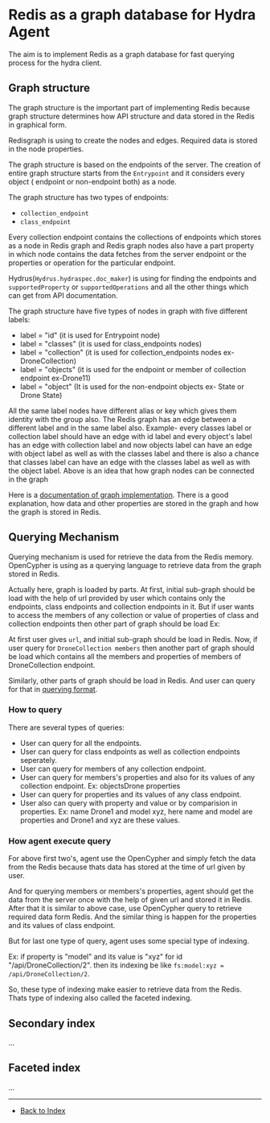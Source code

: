 # Redis as a graph database for Hydra Agent

The aim is to implement Redis as a graph database for fast querying process for the hydra client.

## Graph structure 

The graph structure is the important part of implementing Redis because graph structure determines how API structure and data stored in the Redis in graphical form.

Redisgraph is using to create the nodes and edges. Required data is stored in the node properties.

The graph structure is based on the endpoints of the server.
The creation of entire graph structure starts from the `Entrypoint` and it considers every object ( endpoint or non-endpoint both) as a node.

The graph structure has two types of endpoints:
- `collection_endpoint`
- `class_endpoint`

Every collection endpoint contains the collections of endpoints which stores as a node in Redis graph and Redis graph nodes also have a part property in which node contains the data fetches from the server endpoint or the properties or operation for the particular endpoint.

Hydrus(`Hydrus.hydraspec.doc_maker`) is using for finding the endpoints and `supportedProperty` or `supportedOperations` and all the other things which can get from API documentation.

The graph structure have five types of nodes in graph with five different labels:
- label = "id"   (it is used for Entrypoint node)
- label = "classes"    (it is used for class_endpoints nodes)
- label = "collection"    (it is used for collection_endpoints nodes ex- DroneCollection)
- label = "objects"     (it is used for the endpoint or member of collection endpoint ex-Drone11)
- label = "object"     (It is used for the non-endpoint objects ex- State or Drone State)

All the same label nodes have different alias or key which gives them identity with the group also.
The Redis graph has an edge between a different label and in the same label also.
Example- every classes label or collection label should have an edge with id label and every object's label has an edge with collection label and now objects label can have an edge with object label as well as with the classes label and there is also a chance that classes label can have an edge with the classes label as well as with the object label.
Above is an idea that how graph nodes can be connected in the graph

Here is a [documentation of graph implementation](https://medium.com/@sandeepsajan0/documentation-for-hydra-graph-cd9b2bd84884). There is a good explanation, how data and other properties are stored in the graph and how the graph is stored in Redis.

## Querying Mechanism

Querying mechanism is used for retrieve the data from the Redis memory. OpenCypher is using as a querying language to retrieve data from the graph stored in Redis.

Actually here, graph is loaded by parts. At first, initial sub-graph should be load with the help of url provided by user which contains only the endpoints, class endpoints and collection endpoints in it. But if user wants to access the members of any collection or value of properties of class and collection endpoints then other part of graph should be load Ex:

At first user gives `url`, and initial sub-graph should be load in Redis. Now, if user query for `DroneCollection members` then another part of graph should be load which contains all the members and properties of members of DroneCollection endpoint.

Similarly, other parts of graph should be load in Redis. And user can query for that in [querying format](https://github.com/sandeepsajan0/python-hydra-agent/blob/ffde51eaf5979c94c68fbeb7a727560649e2002c/hydra-redis/querying_mechanism.py#L514).

### How to query

There are several types of queries:
- User can query for all the endpoints.
- User can query for class endpoints as well as collection endpoints seperately.
- User can query for members of any collection endpoint.
- User can query for members's properties and also for its values of any collection endpoint. Ex: objectsDrone properties
- User can query for properties and its values of any class endpoint.
- User also can query with property and value or by comparision in properties. Ex: name Drone1 and model xyz, here name and model are properties and Drone1 and xyz are these values.

### How agent execute query

For above first two's, agent use the OpenCypher and simply fetch the data from the Redis because thats data has stored at the time of url given by user.

And for querying members or members's properties, agent should get the data from the server once with the help of given url and stored it in Redis. After that it is similar to above case, use OpenCypher query to retrieve required data form Redis. And the similar thing is happen for the properties and its values of class endpoint.

But for last one type of query, agent uses some special type of indexing.

Ex: if property is "model" and its value is "xyz" for id "/api/DroneCollection/2". then its indexing be like `fs:model:xyz = /api/DroneCollection/2`.

So, these type of indexing make easier to retrieve data from the Redis. Thats type of indexing also called the faceted indexing.

## Secondary index
...

## Faceted index
...

---
* [Back to Index](README.md)
